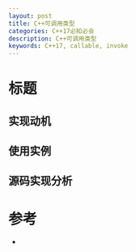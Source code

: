 ```yaml
---
layout: post
title: C++可调用类型
categories: C++17必知必会
description: C++可调用类型
keywords: C++17, callable, invoke
---
```


# 标题

## 实现动机


## 使用实例


## 源码实现分析




# 参考

- 